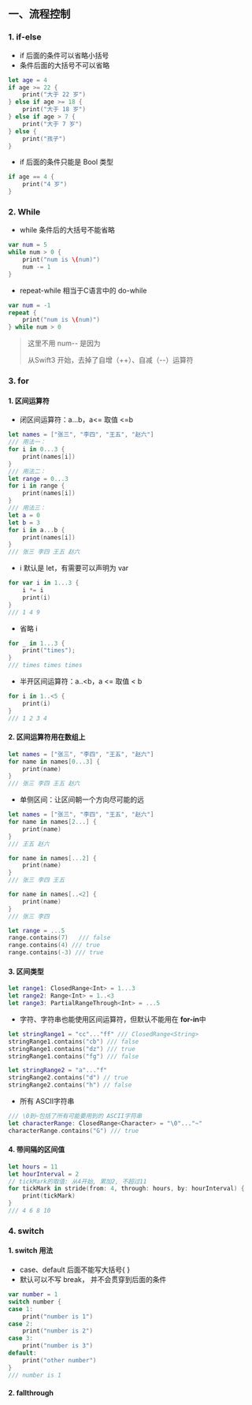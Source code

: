 ## 一、流程控制

### 1. if-else

* if 后面的条件可以省略小括号
* 条件后面的大括号不可以省略

```swift
let age = 4
if age >= 22 {
    print("大于 22 岁")
} else if age >= 18 {
    print("大于 18 岁")
} else if age > 7 {
    print("大于 7 岁")
} else {
    print("孩子")
}
```

* if 后面的条件只能是 Bool 类型

```swift
if age == 4 {
    print("4 岁")
}
```



### 2. While

* while 条件后的大括号不能省略

```swift
var num = 5
while num > 0 {
    print("num is \(num)")
    num -= 1
}
```

* repeat-while 相当于C语言中的 do-while

```swift
var num = -1
repeat {
    print("num is \(num)")
} while num > 0
```

> 这里不用 num-- 是因为
>
> 从Swift3 开始，去掉了自增（++）、自减（--）运算符

### 3. for

#### 1. 区间运算符

* 闭区间运算符：a...b，a<= 取值 <=b

```swift
let names = ["张三", "李四", "王五", "赵六"]
/// 用法一：
for i in 0...3 {
    print(names[i])
}
/// 用法二：
let range = 0...3
for i in range {
    print(names[i])
}
/// 用法三：
let a = 0
let b = 3
for i in a...b {
    print(names[i])
}
/// 张三 李四 王五 赵六
```

* i 默认是 let，有需要可以声明为 var

```swift
for var i in 1...3 {
    i *= i
    print(i)
}
/// 1 4 9
```

* 省略 i

```swift
for _ in 1...3 {
    print("times");
}
/// times times times
```

* 半开区间运算符：a..<b，a <= 取值 < b

```swift
for i in 1..<5 {
    print(i)
}
/// 1 2 3 4
```



#### 2. 区间运算符用在数组上

```swift
let names = ["张三", "李四", "王五", "赵六"]
for name in names[0...3] {
    print(name)
}
/// 张三 李四 王五 赵六
```

* 单侧区间：让区间朝一个方向尽可能的远

```swift
let names = ["张三", "李四", "王五", "赵六"]
for name in names[2...] {
    print(name)
}
/// 王五 赵六

for name in names[...2] {
    print(name)
}
/// 张三 李四 王五

for name in names[..<2] {
    print(name)
}
/// 张三 李四
```

```swift
let range = ...5
range.contains(7)	/// false
range.contains(4) /// true
range.contains(-3) /// true
```

#### 3. 区间类型

```swift
let range1: ClosedRange<Int> = 1...3
let range2: Range<Int> = 1..<3
let range3: PartialRangeThrough<Int> = ...5
```

* 字符、字符串也能使用区间运算符，但默认不能用在 **for-in**中

```swift
let stringRange1 = "cc"..."ff" /// ClosedRange<String>
stringRange1.contains("cb") /// false
stringRange1.contains("dz") /// true
stringRange1.contains("fg") /// false

let stringRange2 = "a"..."f"
stringRange2.contains("d") // true
stringRange2.contains("h") // false
```

* 所有 ASCII字符串

```swift
/// \0到~包括了所有可能要用到的 ASCII字符串
let characterRange: ClosedRange<Character> = "\0"..."~"
characterRange.contains("G") /// true
```

#### 4. 带间隔的区间值

```swift
let hours = 11
let hourInterval = 2
// tickMark的取值: 从4开始, 累加2, 不超过11
for tickMark in stride(from: 4, through: hours, by: hourInterval) {
    print(tickMark)
}
/// 4 6 8 10
```

### 4. switch

#### 1. switch 用法

* case、default 后面不能写大括号{ }
* 默认可以不写 break， 并不会贯穿到后面的条件

```swift
var number = 1
switch number {
case 1:
    print("number is 1")
case 2:
    print("number is 2")
case 3:
    print("number is 3")
default:
    print("other number")
}
/// number is 1
```

#### 2. fallthrough









